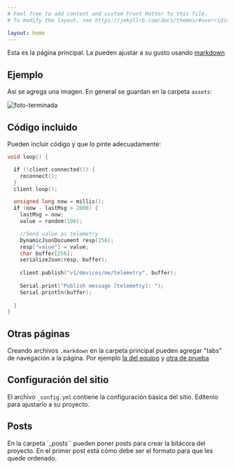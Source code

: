 ```yaml
---
# Feel free to add content and custom Front Matter to this file.
# To modify the layout, see https://jekyllrb.com/docs/themes/#overriding-theme-defaults

layout: home
---
```

Esta es la página principal. La pueden ajustar a su gusto usando [markdown](https://www.markdownguide.org/basic-syntax/)

## Ejemplo

Así se agrega una imagen. En general se guardan en la carpeta `assets`:

![foto-terminada](/assets/foto-terminada.jpg)


## Código incluido

Pueden incluir código y que lo pinte adecuadamente:

```c++
void loop() {

  if (!client.connected()) {
    reconnect();
  }
  client.loop();

  unsigned long now = millis();
  if (now - lastMsg > 2000) {
    lastMsg = now;
    value = random(100);

    //Send value as telemetry
    DynamicJsonDocument resp(256);
    resp["value"] = value;
    char buffer[256];
    serializeJson(resp, buffer);
    
    client.publish("v1/devices/me/telemetry", buffer);
    
    Serial.print("Publish message [telemetry]: ");
    Serial.println(buffer);
    
  }
}
```

## Otras páginas

Creando archivos `.markdown` en la carpeta principal pueden agregar "tabs" de navegación a la página. Por ejemplo [la del equipo](/equipo) y [otra de prueba](/prueba)

## Configuración del sitio

El archivo `_config.yml` contiene la configuración básica del sitio. Edítenlo para ajustarlo a su proyecto.

## Posts

En la carpeta `_posts`` pueden poner posts para crear la bitácora del proyecto. En el primer post está cómo debe ser el formato para que les quede ordenado.

